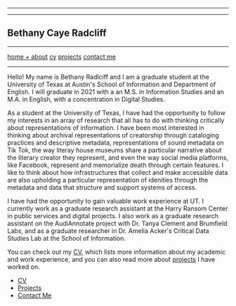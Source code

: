 ***
***
## Bethany Caye Radcliff 
***
[home + about](index.md)       [cv](cv.md)        [projects](projects.md)       [contact me](contact.md)
***

Hello! My name is Bethany Radlciff and I am a graduate student at the University of Texas at Austin's School of Information and Department of English. I will graduate in 2021 with a an M.S. in Information Studies and an M.A. in English, with a concentration in Digital Studies. 

As a student at the University of Texas, I have had the opportunity to follow my interests in an array of research that all has to do with thinking critically about representations of information. I have been most interested in thinking about archival representations of creatorship through cataloging practices and descriptive metadata, representations of sound metadata on Tik Tok, the way literay house museums share a particular narrative about the literary creator they represent, and even the way social media platforms, like Facebook, represent and memorialize death through certain features. I like to think about how infrastructures that collect and make accessible data are also upholding a particular representation of idenities through the metadata and data that structure and support systems of access. 

I have had the opportunity to gain valuable work experience at UT. I currently work as a graduate research assistant at the Harry Ransom Center in public services and digital projects. I also work as a graduate research assistant on the AudiAnnotate project with Dr. Tanya Clement and Brumfield Labs, and as a graduate researcher in Dr. Amelia Acker's Critical Data Studies Lab at the School of Information. 

You can check out my [CV](cv.md), which lists more information about my academic and work experience, and you can also read more about [projects](projects.md) I have worked on.





* [CV](cv.md)
* [Projects](projects.md)
* [Contact Me](contact.md)
